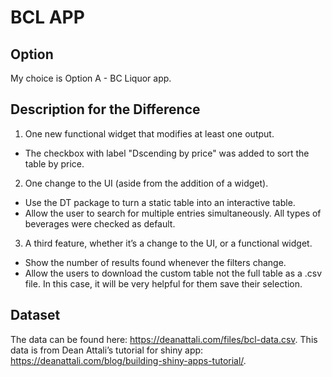 # BCL APP

## Option
My choice is Option A - BC Liquor app.

## Description for the Difference
1. One new functional widget that modifies at least one output.
- The checkbox with label "Dscending by price" was added to sort the table by price.
2. One change to the UI (aside from the addition of a widget).
- Use the DT package to turn a static table into an interactive table.
- Allow the user to search for multiple entries simultaneously. All types of beverages were checked as default.
3. A third feature, whether it’s a change to the UI, or a functional widget.
- Show the number of results found whenever the filters change. 
- Allow the users to download the custom table not the full table as a .csv file. In this case, it will be very helpful for them save their selection.

## Dataset
The data can be found here: https://deanattali.com/files/bcl-data.csv. This data is from Dean Attali’s tutorial for shiny app: https://deanattali.com/blog/building-shiny-apps-tutorial/. 
